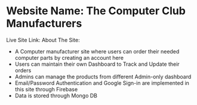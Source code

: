 # Website Name: The Computer Club Manufacturers
Live Site Link: 
About The Site: 
* A Computer manufacturer site where users can order their needed computer parts by creating an account here 
* Users can maintain their own Dashboard to Track and Update their orders 
* Admins can manage the products from different Admin-only dashboard
* Email/Password Authentication and Google Sign-in are implemented in this site through Firebase
* Data is stored through Mongo DB 
